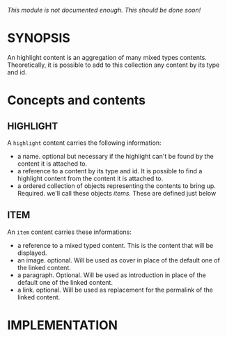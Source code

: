 *This module is not documented enough. This should be done soon!*

# SYNOPSIS 
An highlight content is an aggregation of many mixed types contents.
Theoretically, it is possible to add to this collection any content by its type and id.

# Concepts and contents

## HIGHLIGHT 
A `highlight` content carries the following information:

* a name. optional but necessary if the highlight can't be found by the content it is attached to.
* a reference to a content by its type and id. It is possible to find a highlight content from the content it is attached to.
* a ordered collection of objects representing the contents to bring up. Required. we'll call these objects _items._ These are defined just below

## ITEM 
An `item` content carries these informations:

* a reference to a mixed typed content. This is the content that will be displayed.
* an image. optional. Will be used as cover in place of the default one of the linked content.
* a paragraph. Optional. Will be used as introduction in place of the default one of the linked content.
* a link. optional. Will be used as replacement for the permalink of the linked content.

# IMPLEMENTATION

